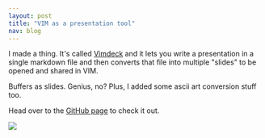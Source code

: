 ```yaml
---
layout: post
title: "VIM as a presentation tool"
nav: blog
---
```


I made a thing. It's called [Vimdeck](https://raw.github.com/tybenz/vimdeck/master/img/demo3.png)
and it lets you write a presentation
in a single markdown file and then converts that file into multiple "slides"
to be opened and shared in VIM.

Buffers as slides. Genius, no? Plus, I added some ascii art conversion stuff too.

Head over to the [GitHub page](http://github.com/tybenz/vimdeck) to check it out.

![](https://raw.github.com/tybenz/vimdeck/master/img/demo3.png)
